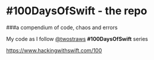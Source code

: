 # #100DaysOfSwift - the repo

###a compendium of code, chaos and errors

My code as I follow [@twostraws](https://twitter.com/twostraws) **#100DaysOfSwift** series

<https://www.hackingwithswift.com/100>